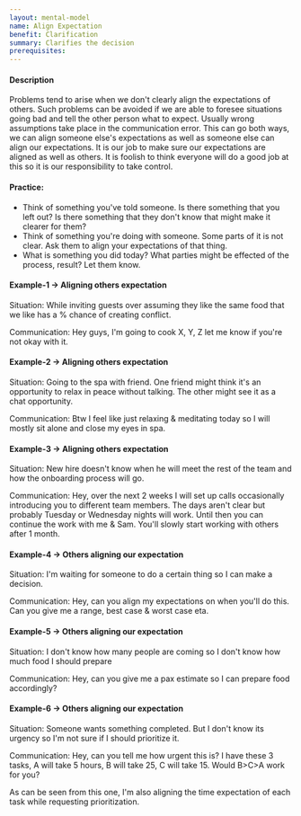 ```yaml
---
layout: mental-model
name: Align Expectation
benefit: Clarification
summary: Clarifies the decision
prerequisites: 
---
```


#### Description

Problems tend to arise when we don't clearly align the expectations of others. Such problems can be avoided if we are able to foresee situations going bad and tell the other person what to expect. Usually wrong assumptions take place in the communication error. This can go both ways, we can align someone else's expectations as well as someone else can align our expectations. It is our job to make sure our expectations are aligned as well as others. It is foolish to think everyone will do a good job at this so it is our responsibility to take control.

#### Practice:

- Think of something you've told someone. Is there something that you left out? Is there something that they don't know that might make it clearer for them?
- Think of something you're doing with someone. Some parts of it is not clear. Ask them to align your expectations of that thing.
- What is something you did today? What parties might be effected of the process, result? Let them know.

#### Example-1 -> Aligning others expectation

Situation: While inviting guests over assuming they like the same food that we like has a % chance of creating conflict.

Communication: Hey guys, I'm going to cook X, Y, Z let me know if you're not okay with it.

#### Example-2 -> Aligning others expectation

Situation: Going to the spa with friend. One friend might think it's an opportunity to relax in peace without talking. The other might see it as a chat opportunity.

Communication: Btw I feel like just relaxing & meditating today so I will mostly sit alone and close my eyes in spa.

#### Example-3 -> Aligning others expectation

Situation: New hire doesn't know when he will meet the rest of the team and how the onboarding process will go.

Communication: Hey, over the next 2 weeks I will set up calls occasionally introducing you to different team members. The days aren't clear but probably Tuesday or Wednesday nights will work. Until then you can continue the work with me & Sam. You'll slowly start working with others after 1 month.

#### Example-4 -> Others aligning our expectation

Situation: I'm waiting for someone to do a certain thing so I can make a decision. 

Communication: Hey, can you align my expectations on when you'll do this. Can you give me a range, best case & worst case eta.

#### Example-5 -> Others aligning our expectation

Situation: I don't know how many people are coming so I don't know how much food I should prepare

Communication: Hey, can you give me a pax estimate so I can prepare food accordingly?


#### Example-6 -> Others aligning our expectation

Situation: Someone wants something completed. But I don't know its urgency so I'm not sure if I should prioritize it.

Communication: Hey, can you tell me how urgent this is? I have these 3 tasks, A will take 5 hours, B will take 25, C will take 15. Would B>C>A work for you?

As can be seen from this one, I'm also aligning the time expectation of each task while requesting prioritization.




